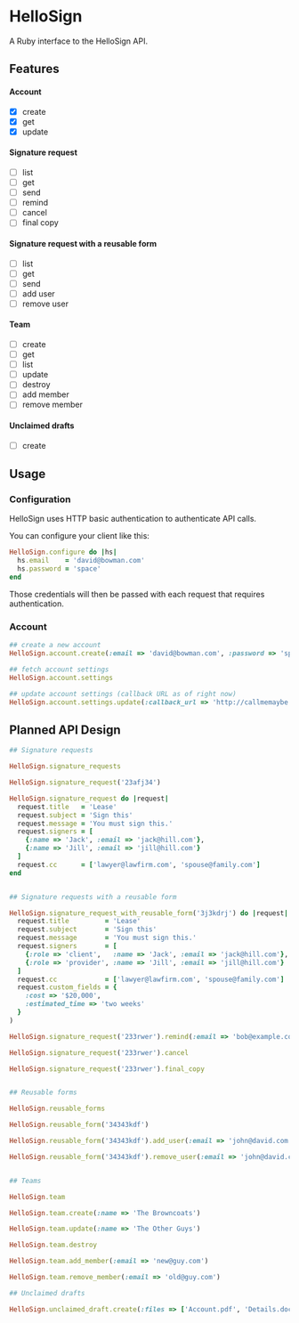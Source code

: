 # HelloSign

A Ruby interface to the HelloSign API.

## Features

#### Account
- [x] create
- [x] get
- [x] update

#### Signature request

- [ ] list
- [ ] get
- [ ] send
- [ ] remind
- [ ] cancel
- [ ] final copy

#### Signature request with a reusable form

- [ ] list
- [ ] get
- [ ] send
- [ ] add user
- [ ] remove user

#### Team

- [ ] create
- [ ] get
- [ ] list
- [ ] update
- [ ] destroy
- [ ] add member
- [ ] remove member

#### Unclaimed drafts

- [ ] create

## Usage

### Configuration

HelloSign uses HTTP basic authentication to authenticate API calls.

You can configure your client like this:

```ruby
HelloSign.configure do |hs|
  hs.email    = 'david@bowman.com'
  hs.password = 'space'
end
```

Those credentials will then be passed with each request that requires authentication.

### Account

```ruby
## create a new account
HelloSign.account.create(:email => 'david@bowman.com', :password => 'space')

## fetch account settings
HelloSign.account.settings

## update account settings (callback URL as of right now)
HelloSign.account.settings.update(:callback_url => 'http://callmemaybe.com')
```

## Planned API Design

```ruby
## Signature requests

HelloSign.signature_requests

HelloSign.signature_request('23afj34')

HelloSign.signature_request do |request|
  request.title   = 'Lease'
  request.subject = 'Sign this'
  request.message = 'You must sign this.'
  request.signers = [
    {:name => 'Jack', :email => 'jack@hill.com'},
    {:name => 'Jill', :email => 'jill@hill.com'}
  ]
  request.cc      = ['lawyer@lawfirm.com', 'spouse@family.com']
end


## Signature requests with a reusable form

HelloSign.signature_request_with_reusable_form('3j3kdrj') do |request|
  request.title         = 'Lease'
  request.subject       = 'Sign this'
  request.message       = 'You must sign this.'
  request.signers       = [
    {:role => 'client',   :name => 'Jack', :email => 'jack@hill.com'},
    {:role => 'provider', :name => 'Jill', :email => 'jill@hill.com'}
  ]
  request.cc            = ['lawyer@lawfirm.com', 'spouse@family.com']
  request.custom_fields = {
    :cost => '$20,000',
    :estimated_time => 'two weeks'
  }
)

HelloSign.signature_request('233rwer').remind(:email => 'bob@example.com')

HelloSign.signature_request('233rwer').cancel

HelloSign.signature_request('233rwer').final_copy


## Reusable forms

HelloSign.reusable_forms

HelloSign.reusable_form('34343kdf')

HelloSign.reusable_form('34343kdf').add_user(:email => 'john@david.com')

HelloSign.reusable_form('34343kdf').remove_user(:email => 'john@david.com')


## Teams

HelloSign.team

HelloSign.team.create(:name => 'The Browncoats')

HelloSign.team.update(:name => 'The Other Guys')

HelloSign.team.destroy

HelloSign.team.add_member(:email => 'new@guy.com')

HelloSign.team.remove_member(:email => 'old@guy.com')

## Unclaimed drafts

HelloSign.unclaimed_draft.create(:files => ['Account.pdf', 'Details.doc'])
```
